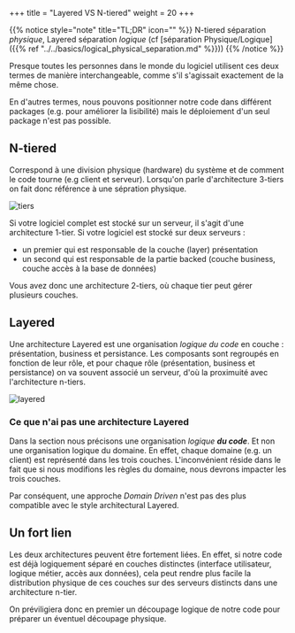 +++
title = "Layered VS N-tiered"
weight = 20
+++

{{% notice style="note" title="TL;DR" icon="" %}}
N-tiered séparation *physique*, Layered séparation *logique* (cf [séparation Physique/Logique]({{% ref "../../basics/logical_physical_separation.md" %}}))
{{% /notice %}}

Presque toutes les personnes dans le monde du logiciel utilisent ces deux termes de manière interchangeable, comme s'il s'agissait exactement de la même chose. 

En d'autres termes, nous pouvons positionner notre code dans différent packages (e.g. pour améliorer la lisibilité) mais le déploiement d'un seul package n'est pas possible.


## N-tiered
Correspond à une division physique (hardware) du système et de comment le code tourne (e.g client et serveur). 
Lorsqu'on parle d'architecture 3-tiers on fait donc référence à une sépration physique.

![tiers](https://librecours.net/module/culture/langages-du-web/pres/res/servers.png?width=30pc)

Si votre logiciel complet est stocké sur un serveur, il s'agit d'une architecture 1-tier. Si votre logiciel est stocké sur deux serveurs :
- un premier qui est responsable de la couche (layer) présentation
- un second qui est responsable de la partie backed (couche business, couche accès à la base de données)

Vous avez donc une architecture 2-tiers, où chaque tier peut gérer plusieurs couches.

## Layered
Une architecture Layered est une organisation *logique du code* en couche : présentation, business et persistance. Les composants sont regroupés en fonction de leur rôle, et pour chaque rôle (présentation, business et persistance) on va souvent associé un serveur, d'où la proximuité avec l'architecture n-tiers.


![layered](https://www.oreilly.com/api/v2/epubs/9781491971437/files/assets/sapr_0101.png?width=30pc)


### Ce que n'ai pas une architecture Layered
Dans la section nous précisons une organisation *logique **du code***. Et non une organisation logique du domaine. En effet, chaque domaine (e.g. un client) est représenté dans les trois couches. L'inconvénient réside dans le fait que si nous modifions les règles du domaine, nous devrons impacter les trois couches.

Par conséquent, une approche *Domain Driven* n'est pas des plus compatible avec le style architectural Layered.


## Un fort lien
Les deux architectures peuvent être fortement liées. En effet, si notre code est déjà logiquement séparé en couches distinctes (interface utilisateur, logique métier, accès aux données), cela peut rendre plus facile la distribution physique de ces couches sur des serveurs distincts dans une architecture n-tier.

On préviligiera donc en premier un découpage logique de notre code pour préparer un éventuel découpage physique.